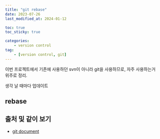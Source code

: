 ```yaml
---
title: "git rebase"
date: 2023-07-26
last_modified_at: 2024-01-12

toc: true
toc_sticky: true

categories:
    - version control
tag:
    - [version control, git]
---
```


이번 프로젝트에서 기존에 사용하던 svn이 아니라 git을 사용하므로, 자주 사용하는거 위주로 정리.

생각 날 때마다 업데이트  

## rebase

## 출처 및 같이 보기
 - <a href="https://git-scm.com/book/ko/v2/">git document</a>